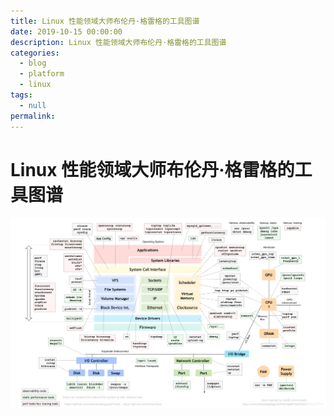 ```yaml
---
title: Linux 性能领域大师布伦丹·格雷格的工具图谱
date: 2019-10-15 00:00:00
description: Linux 性能领域大师布伦丹·格雷格的工具图谱
categories: 
  - blog
  - platform
  - linux
tags: 
  - null
permalink:
---
```


# Linux 性能领域大师布伦丹·格雷格的工具图谱
![Linux工具图谱](../../rsc/linux_perfermance_tools_by_BrendanGregg.png)
